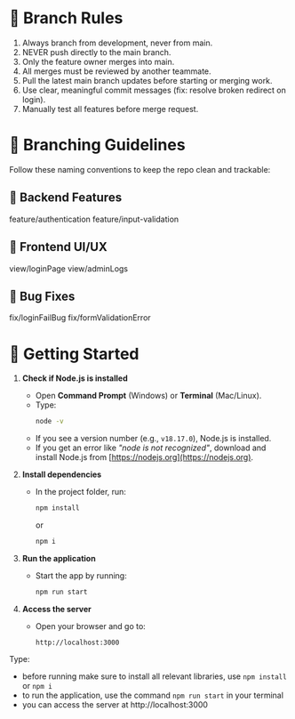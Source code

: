 # 🚨 Branch Rules
1. Always branch from development, never from main.
2. NEVER push directly to the main branch.
3. Only the feature owner merges into main.
4. All merges must be reviewed by another teammate.
5. Pull the latest main branch updates before starting or merging work.
6. Use clear, meaningful commit messages (fix: resolve broken redirect on login).
7. Manually test all features before merge request.

# 📁 Branching Guidelines
Follow these naming conventions to keep the repo clean and trackable:

## 🔧 Backend Features
feature/authentication
feature/input-validation

## 🎨 Frontend UI/UX
view/loginPage
view/adminLogs

## 🐞 Bug Fixes
fix/loginFailBug
fix/formValidationError

# 🚀 Getting Started

1. **Check if Node.js is installed**  
   - Open **Command Prompt** (Windows) or **Terminal** (Mac/Linux).  
   - Type:  
     ```bash
     node -v
     ```  
   - If you see a version number (e.g., `v18.17.0`), Node.js is installed.  
   - If you get an error like *"node is not recognized"*, download and install Node.js from [https://nodejs.org](https://nodejs.org).  

2. **Install dependencies**  
   - In the project folder, run:  
     ```bash
     npm install
     ```  
     or  
     ```bash
     npm i
     ```  

3. **Run the application**  
   - Start the app by running:  
     ```bash
     npm run start
     ```  

4. **Access the server**  
   - Open your browser and go to:  
     ```
     http://localhost:3000
     ```

Type:
- before running make sure to install all relevant libraries, use ```npm install``` or ```npm i```
- to run the application, use the command ```npm run start``` in your terminal
- you can access the server at http://localhost:3000